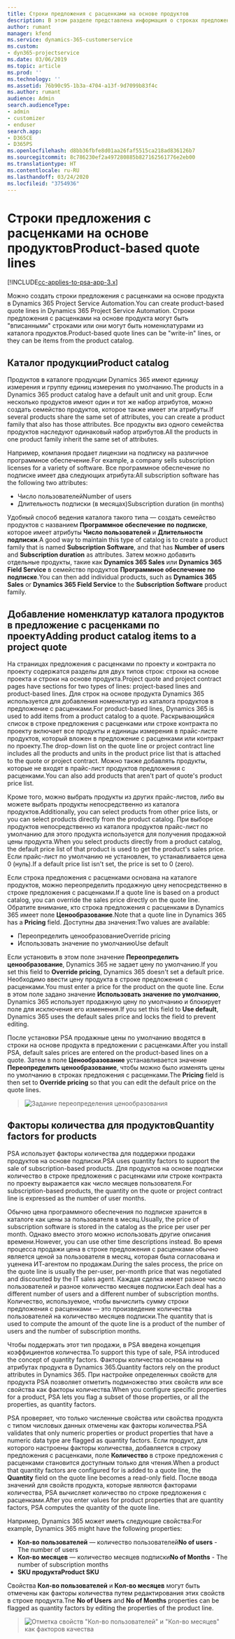 ```yaml
---
title: Строки предложения с расценками на основе продуктов
description: В этом разделе представлена информация о строках предложения с расценками на основе продуктов.
author: rumant
manager: kfend
ms.service: dynamics-365-customerservice
ms.custom:
- dyn365-projectservice
ms.date: 03/06/2019
ms.topic: article
ms.prod: ''
ms.technology: ''
ms.assetid: 76b90c95-1b3a-4704-a13f-9d7099b83f4c
ms.author: rumant
audience: Admin
search.audienceType:
- admin
- customizer
- enduser
search.app:
- D365CE
- D365PS
ms.openlocfilehash: d8bb36fbfe8d01aa26faf5515ca218ad836126b7
ms.sourcegitcommit: 8c786230ef2a497280885b827162561776e2eb00
ms.translationtype: HT
ms.contentlocale: ru-RU
ms.lasthandoff: 03/24/2020
ms.locfileid: "3754936"
---
```

# <a name="product-based-quote-lines"></a><span data-ttu-id="f6121-103">Строки предложения с расценками на основе продуктов</span><span class="sxs-lookup"><span data-stu-id="f6121-103">Product-based quote lines</span></span>

[!INCLUDE[cc-applies-to-psa-app-3.x](../includes/cc-applies-to-psa-app-3x.md)]


<span data-ttu-id="f6121-104">Можно создать строки предложения с расценками на основе продукта в Dynamics 365 Project Service Automation.</span><span class="sxs-lookup"><span data-stu-id="f6121-104">You can create product-based quote lines in Dynamics 365 Project Service Automation.</span></span> <span data-ttu-id="f6121-105">Строки предложения с расценками на основе продукта могут быть "вписанными" строками или они могут быть номенклатурами из каталога продуктов.</span><span class="sxs-lookup"><span data-stu-id="f6121-105">Product-based quote lines can be "write-in" lines, or they can be items from the product catalog.</span></span>

## <a name="product-catalog"></a><span data-ttu-id="f6121-106">Каталог продукции</span><span class="sxs-lookup"><span data-stu-id="f6121-106">Product catalog</span></span>

<span data-ttu-id="f6121-107">Продуктов в каталоге продукции Dynamics 365 имеют единицу измерения и группу единиц измерения по умолчанию.</span><span class="sxs-lookup"><span data-stu-id="f6121-107">The products in a Dynamics 365 product catalog have a default unit and unit group.</span></span> <span data-ttu-id="f6121-108">Если несколько продуктов имеют один и тот же набор атрибутов, можно создать семейство продуктов, которое также имеет эти атрибуты.</span><span class="sxs-lookup"><span data-stu-id="f6121-108">If several products share the same set of attributes, you can create a product family that also has those attributes.</span></span> <span data-ttu-id="f6121-109">Все продукты виз одного семейства продуктов наследуют одинаковый набор атрибутов.</span><span class="sxs-lookup"><span data-stu-id="f6121-109">All the products in one product family inherit the same set of attributes.</span></span>

<span data-ttu-id="f6121-110">Например, компания продает лицензии на подписку на различное программное обеспечение.</span><span class="sxs-lookup"><span data-stu-id="f6121-110">For example, a company sells subscription licenses for a variety of software.</span></span> <span data-ttu-id="f6121-111">Все программное обеспечение по подписке имеет два следующих атрибута:</span><span class="sxs-lookup"><span data-stu-id="f6121-111">All subscription software has the following two attributes:</span></span>

- <span data-ttu-id="f6121-112">Число пользователей</span><span class="sxs-lookup"><span data-stu-id="f6121-112">Number of users</span></span> 
- <span data-ttu-id="f6121-113">Длительность подписки (в месяцах)</span><span class="sxs-lookup"><span data-stu-id="f6121-113">Subscription duration (in months)</span></span>

<span data-ttu-id="f6121-114">Удобный способ ведения каталога такого типа — создать семейство продуктов с названием **Программное обеспечение по подписке**, которое имеет атрибуты **Число пользователей** и **Длительности подписки**.</span><span class="sxs-lookup"><span data-stu-id="f6121-114">A good way to maintain this type of catalog is to create a product family that is named **Subscription Software**, and that has **Number of users** and **Subscription duration** as attributes.</span></span> <span data-ttu-id="f6121-115">Затем можно добавить отдельные продукты, такие как **Dynamics 365 Sales** или **Dynamics 365 Field Service** в семейство продуктов **Программное обеспечение по подписке**.</span><span class="sxs-lookup"><span data-stu-id="f6121-115">You can then add individual products, such as **Dynamics 365 Sales** or **Dynamics 365 Field Service** to the **Subscription Software** product family.</span></span>

## <a name="adding-product-catalog-items-to-a-project-quote"></a><span data-ttu-id="f6121-116">Добавление номенклатур каталога продуктов в предложение с расценками по проекту</span><span class="sxs-lookup"><span data-stu-id="f6121-116">Adding product catalog items to a project quote</span></span>

<span data-ttu-id="f6121-117">На страницах предложения с расценками по проекту и контракта по проекту содержатся разделы для двух типов строк: строки на основе проекта и строки на основе продукта.</span><span class="sxs-lookup"><span data-stu-id="f6121-117">Project quote and project contract pages have sections for two types of lines: project-based lines and product-based lines.</span></span> <span data-ttu-id="f6121-118">Для строк на основе продукта Dynamics 365 используется для добавления номенклатур из каталога продуктов в предложение с расценками.</span><span class="sxs-lookup"><span data-stu-id="f6121-118">For product-based lines, Dynamics 365 is used to add items from a product catalog to a quote.</span></span> <span data-ttu-id="f6121-119">Раскрывающийся список в строке предложения с расценками или строке контракта по проекту включает все продукты и единицы измерения в прайс-листе продуктов, который вложен в предложение с расценками или контракт по проекту.</span><span class="sxs-lookup"><span data-stu-id="f6121-119">The drop-down list on the quote line or project contract line includes all the products and units in the product price list that is attached to the quote or project contract.</span></span> <span data-ttu-id="f6121-120">Можно также добавлять продукты, которые не входят в прайс-лист продуктов предложения с расценками.</span><span class="sxs-lookup"><span data-stu-id="f6121-120">You can also add products that aren't part of quote's product price list.</span></span>

<span data-ttu-id="f6121-121">Кроме того, можно выбрать продукты из других прайс-листов, либо вы можете выбрать продукты непосредственно из каталога продуктов.</span><span class="sxs-lookup"><span data-stu-id="f6121-121">Additionally, you can select products from other price lists, or you can select products directly from the product catalog.</span></span> <span data-ttu-id="f6121-122">При выборе продуктов непосредственно из каталога продуктов прайс-лист по умолчанию для этого продукта используется для получения продажной цены продукта.</span><span class="sxs-lookup"><span data-stu-id="f6121-122">When you select products directly from a product catalog, the default price list of that product is used to get the product's sales price.</span></span> <span data-ttu-id="f6121-123">Если прайс-лист по умолчанию не установлен, то устанавливается цена 0 (нуль).</span><span class="sxs-lookup"><span data-stu-id="f6121-123">If a default price list isn't set, the price is set to 0 (zero).</span></span>

<span data-ttu-id="f6121-124">Если строка предложения с расценками основана на каталоге продуктов, можно переопределить продажную цену непосредственно в строке предложения с расценками.</span><span class="sxs-lookup"><span data-stu-id="f6121-124">If a quote line is based on a product catalog, you can override the sales price directly on the quote line.</span></span> <span data-ttu-id="f6121-125">Обратите внимание, кто строка предложения с расценками в Dynamics 365 имеет поле **Ценообразование**.</span><span class="sxs-lookup"><span data-stu-id="f6121-125">Note that a quote line in Dynamics 365 has a **Pricing** field.</span></span> <span data-ttu-id="f6121-126">Доступны два значения:</span><span class="sxs-lookup"><span data-stu-id="f6121-126">Two values are available:</span></span>

- <span data-ttu-id="f6121-127">Переопределить ценообразование</span><span class="sxs-lookup"><span data-stu-id="f6121-127">Override pricing</span></span>  
- <span data-ttu-id="f6121-128">Использовать значение по умолчанию</span><span class="sxs-lookup"><span data-stu-id="f6121-128">Use default</span></span>

<span data-ttu-id="f6121-129">Если установить в этом поле значение **Переопределить ценообразование**, Dynamics 365 не задает цену по умолчанию.</span><span class="sxs-lookup"><span data-stu-id="f6121-129">If you set this field to **Override pricing**, Dynamics 365 doesn't set a default price.</span></span> <span data-ttu-id="f6121-130">Необходимо ввести цену продукта в строке предложения с расценками.</span><span class="sxs-lookup"><span data-stu-id="f6121-130">You must enter a price for the product on the quote line.</span></span> <span data-ttu-id="f6121-131">Если в этом поле задано значение **Использовать значение по умолчанию**, Dynamics 365 использует продажную цену по умолчанию и блокирует поле для исключения его изменения.</span><span class="sxs-lookup"><span data-stu-id="f6121-131">If you set this field to **Use default**, Dynamics 365 uses the default sales price and locks the field to prevent editing.</span></span>

<span data-ttu-id="f6121-132">После установки PSA продажные цены по умолчанию вводятся в строки на основе продукта в предложении с расценками.</span><span class="sxs-lookup"><span data-stu-id="f6121-132">After you install PSA, default sales prices are entered on the product-based lines on a quote.</span></span> <span data-ttu-id="f6121-133">Затем в поле **Ценообразование** устанавливается значение **Переопределить ценообразование**, чтобы можно было изменять цены по умолчанию в строках предложения с расценками.</span><span class="sxs-lookup"><span data-stu-id="f6121-133">The **Pricing** field is then set to **Override pricing** so that you can edit the default price on the quote lines.</span></span>

> ![Задание переопределения ценообразования](media/basic-guide-10.png)
 
## <a name="quantity-factors-for-products"></a><span data-ttu-id="f6121-135">Факторы количества для продуктов</span><span class="sxs-lookup"><span data-stu-id="f6121-135">Quantity factors for products</span></span>

<span data-ttu-id="f6121-136">PSA использует факторы количества для поддержки продажи продуктов на основе подписки.</span><span class="sxs-lookup"><span data-stu-id="f6121-136">PSA uses quantity factors to support the sale of subscription-based products.</span></span> <span data-ttu-id="f6121-137">Для продуктов на основе подписки количество в строке предложения с расценками или строке контракта по проекту выражается как число месяцев пользователя.</span><span class="sxs-lookup"><span data-stu-id="f6121-137">For subscription-based products, the quantity on the quote or project contract line is expressed as the number of user months.</span></span>

<span data-ttu-id="f6121-138">Обычно цена программного обеспечения по подписке хранится в каталоге как цены за пользователя в месяц.</span><span class="sxs-lookup"><span data-stu-id="f6121-138">Usually, the price of subscription software is stored in the catalog as the price per user per month.</span></span> <span data-ttu-id="f6121-139">Однако вместо этого можно использовать другие описания времени.</span><span class="sxs-lookup"><span data-stu-id="f6121-139">However, you can use other time descriptions instead.</span></span> <span data-ttu-id="f6121-140">Во время процесса продажи цена в строке предложения с расценками обычно является ценой за пользователя в месяц, которая была согласована и уценена ИТ-агентом по продажам.</span><span class="sxs-lookup"><span data-stu-id="f6121-140">During the sales process, the price on the quote line is usually the per-user, per-month price that was negotiated and discounted by the IT sales agent.</span></span> <span data-ttu-id="f6121-141">Каждая сделка имеет разное число пользователей и разное количество месяцев подписки.</span><span class="sxs-lookup"><span data-stu-id="f6121-141">Each deal has a different number of users and a different number of subscription months.</span></span> <span data-ttu-id="f6121-142">Количество, используемое, чтобы вычислить сумму строки предложения с расценками — это произведение количества пользователей на количество месяцев подписки.</span><span class="sxs-lookup"><span data-stu-id="f6121-142">The quantity that is used to compute the amount of the quote line is a product of the number of users and the number of subscription months.</span></span>

<span data-ttu-id="f6121-143">Чтобы поддержать этот тип продажи, в PSA введена концепция коэффициентов количества.</span><span class="sxs-lookup"><span data-stu-id="f6121-143">To support this type of sale, PSA introduced the concept of quantity factors.</span></span> <span data-ttu-id="f6121-144">Факторы количества основаны на атрибутах продукта в Dynamics 365.</span><span class="sxs-lookup"><span data-stu-id="f6121-144">Quantity factors rely on the product attributes in Dynamics 365.</span></span> <span data-ttu-id="f6121-145">При настройке определенных свойств для продукта PSA позволяет отметить подмножество этих свойств или все свойства как факторы количества.</span><span class="sxs-lookup"><span data-stu-id="f6121-145">When you configure specific properties for a product, PSA lets you flag a subset of those properties, or all the properties, as quantity factors.</span></span>

<span data-ttu-id="f6121-146">PSA проверяет, что только численные свойства или свойства продукта с типом числовых данных отмечены как факторы количества.</span><span class="sxs-lookup"><span data-stu-id="f6121-146">PSA validates that only numeric properties or product properties that have a numeric data type are flagged as quantity factors.</span></span> <span data-ttu-id="f6121-147">Если продукт, для которого настроены факторы количества, добавляется в строку предложения с расценками, поле **Количество** в строке предложения с расценками становится доступным только для чтения.</span><span class="sxs-lookup"><span data-stu-id="f6121-147">When a product that quantity factors are configured for is added to a quote line, the **Quantity** field on the quote line becomes a read-only field.</span></span> <span data-ttu-id="f6121-148">После ввода значений для свойств продукта, которые являются факторами количества, PSA вычисляет количество по строке предложения с расценками.</span><span class="sxs-lookup"><span data-stu-id="f6121-148">After you enter values for product properties that are quantity factors, PSA computes the quantity of the quote line.</span></span>

<span data-ttu-id="f6121-149">Например, Dynamics 365 может иметь следующие свойства:</span><span class="sxs-lookup"><span data-stu-id="f6121-149">For example, Dynamics 365 might have the following properties:</span></span> 

- <span data-ttu-id="f6121-150">**Кол-во пользователей** — количество пользователей</span><span class="sxs-lookup"><span data-stu-id="f6121-150">**No of users** - The number of users</span></span> 
- <span data-ttu-id="f6121-151">**Кол-во месяцев** — количество месяцев подписки</span><span class="sxs-lookup"><span data-stu-id="f6121-151">**No of Months** - The number of subscription months</span></span>
- <span data-ttu-id="f6121-152">**SKU продукта**</span><span class="sxs-lookup"><span data-stu-id="f6121-152">**Product SKU**</span></span> 

<span data-ttu-id="f6121-153">Свойства **Кол-во пользователей** и **Кол-во месяцев** могут быть отмечены как факторы количества путем редактирования этих свойств в строке продукта.</span><span class="sxs-lookup"><span data-stu-id="f6121-153">Tne **No of Users** and **No of Months** properties can be flagged as quantity factors by editing the properties of the product line.</span></span> 

> ![Отметка свойств "Кол-во пользователей" и "Кол-во месяцев" как факторов качества](media/basic-guide-11.png)
 
